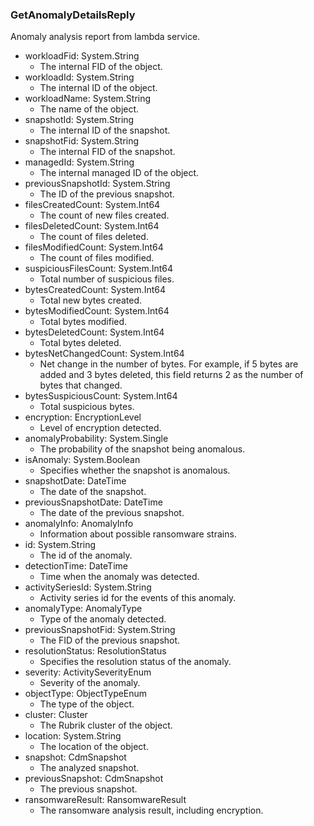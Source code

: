 ### GetAnomalyDetailsReply
Anomaly analysis report from lambda service.

- workloadFid: System.String
  - The internal FID of the object.
- workloadId: System.String
  - The internal ID of the object.
- workloadName: System.String
  - The name of the object.
- snapshotId: System.String
  - The internal ID of the snapshot.
- snapshotFid: System.String
  - The internal FID of the snapshot.
- managedId: System.String
  - The internal managed ID of the object.
- previousSnapshotId: System.String
  - The ID of the previous snapshot.
- filesCreatedCount: System.Int64
  - The count of new files created.
- filesDeletedCount: System.Int64
  - The count of files deleted.
- filesModifiedCount: System.Int64
  - The count of files modified.
- suspiciousFilesCount: System.Int64
  - Total number of suspicious files.
- bytesCreatedCount: System.Int64
  - Total new bytes created.
- bytesModifiedCount: System.Int64
  - Total bytes modified.
- bytesDeletedCount: System.Int64
  - Total bytes deleted.
- bytesNetChangedCount: System.Int64
  - Net change in the number of bytes. For example, if 5 bytes are added and 3 bytes deleted, this field returns 2 as the number of bytes that changed.
- bytesSuspiciousCount: System.Int64
  - Total suspicious bytes.
- encryption: EncryptionLevel
  - Level of encryption detected.
- anomalyProbability: System.Single
  - The probability of the snapshot being anomalous.
- isAnomaly: System.Boolean
  - Specifies whether the snapshot is anomalous.
- snapshotDate: DateTime
  - The date of the snapshot.
- previousSnapshotDate: DateTime
  - The date of the previous snapshot.
- anomalyInfo: AnomalyInfo
  - Information about possible ransomware strains.
- id: System.String
  - The id of the anomaly.
- detectionTime: DateTime
  - Time when the anomaly was detected.
- activitySeriesId: System.String
  - Activity series id for the events of this anomaly.
- anomalyType: AnomalyType
  - Type of the anomaly detected.
- previousSnapshotFid: System.String
  - The FID of the previous snapshot.
- resolutionStatus: ResolutionStatus
  - Specifies the resolution status of the anomaly.
- severity: ActivitySeverityEnum
  - Severity of the anomaly.
- objectType: ObjectTypeEnum
  - The type of the object.
- cluster: Cluster
  - The Rubrik cluster of the object.
- location: System.String
  - The location of the object.
- snapshot: CdmSnapshot
  - The analyzed snapshot.
- previousSnapshot: CdmSnapshot
  - The previous snapshot.
- ransomwareResult: RansomwareResult
  - The ransomware analysis result, including encryption.
